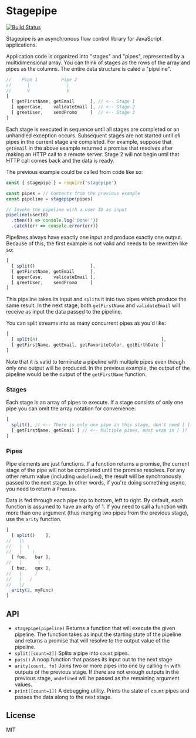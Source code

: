# Stagepipe
[![Build Status](https://travis-ci.org/delta62/stagepipe.svg?branch=master)](https://travis-ci.org/delta62/stagepipe)

Stagepipe is an asynchronous flow control library for JavaScript applications.

Application code is organized into "stages" and "pipes", represented by a
multidimensional array. You can think of stages as the rows of the array and
pipes as the columns. The entire data structure is caled a "pipeline".

``` js
//    Pipe 1         Pipe 2
//      |              |
//      V              V
[
  [ getFirstName, getEmail      ], // <-- Stage 1
  [ upperCase,    validateEmail ], // <-- Stage 2
  [ greetUser,    sendPromo     ]  // <-- Stage 3
]
```

Each stage is executed in sequence until all stages are completed or an
unhandled exception occurs. Subsequent stages are not started until *all* pipes
in the current stage are completed. For example, suppose that `getEmail` in the
above example returned a promise that resolves after making an HTTP call to a
remote server. Stage 2 will not begin until that HTTP call comes back and the
data is ready.

The previous example could be called from code like so:

``` js
const { stagepipe } = require('stagepipe')

const pipes = // Contents from the previous example
const pipeline = stagepipe(pipes)

// Invoke the pipeline with a user ID as input
pipeline(userId)
  .then(() => console.log('Done!'))
  .catch(err => console.error(err))
```

Pipelines always have exactly one input and produce exactly one output. Because
of this, the first example is not valid and needs to be rewritten like so:

``` js
[
  [ split()                     ],
  [ getFirstName, getEmail      ],
  [ upperCase,    validateEmail ],
  [ greetUser,    sendPromo     ]
]
```

This pipeline takes its input and `split`s it into two pipes which produce the
same result. In the next stage, both `getFirstName` and `validateEmail` will
receive as input the data passed to the pipeline.

You can split streams into as many concurrent pipes as you'd like:

``` js
[
  [ split(4)                                               ],
  [ getFirstName, getEmail, getFavoriteColor, getBirthDate ]
]
```

Note that it *is* valid to terminate a pipeline with multiple pipes even though
only one output will be produced. In the previous example, the output of the
pipeline would be the output of the `getFirstName` function.

### Stages

Each stage is an array of pipes to execute. If a stage consists of only one pipe
you can omit the array notation for convenience:

``` js
[
  split(), // <-- There is only one pipe in this stage, don't need [ ]
  [ getFirstName, getEmail ] // <-- Multiple pipes, must wrap in [ ]!
]
```

### Pipes

Pipe elements  are just functions. If a function returns a promise, the current
stage of the pipe will not be completed until the promise resolves. For any
other return value (including `undefined`), the result will be synchronously
passed to the next stage. In other words, if you're doing something async, you
need to return a `Promise`.

Data is fed through each pipe top to bottom, left to right. By default, each
function is assumed to have an arity of 1. If you need to call a function with
more than one argument (thus merging two pipes from the previous stage), use the
`arity` function.

``` js
[
  [ split()    ],
//   |\
//   |  \
//   |    \
  [ foo,   bar ],
//   |      |
  [ baz,   qux ],
//   |     /
//   |   /
//   |/
  arity(2, myFunc)
]
```

## API

- `stagepipe(pipeline)` Returns a function that will execute the given pipeline.
  The function takes as input the starting state of the pipeline and returns a
  promise that will resolve to the output value of the pipeline.
- `split([count=2])` Splits a pipe into `count` pipes.
- `pass()` A noop function that passes its input out to the next stage
- `arity(count, fn)` Joins two or more pipes into one by calling `fn` with
  outputs of the previous stage. If there are not enough outputs in the previous
  stage, `undefined` will be passed as the remaining argument values.
- `print([count=1])` A debugging utility. Prints the state of `count` pipes and
  passes the data along to the next stage.

## License

MIT
